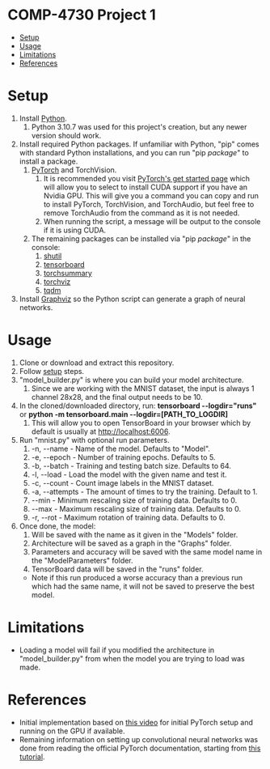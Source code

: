 # COMP-4730 Project 1

- [Setup](#setup "Setup")
- [Usage](#usage "Usage")
- [Limitations](#limitations "Limitations")
- [References](#references "References")

# Setup

1. Install [Python](https://www.python.org "Python").
   1. Python 3.10.7 was used for this project's creation, but any newer version should work.
2. Install required Python packages. If unfamiliar with Python, "pip" comes with standard Python installations, and you can run "pip *package*" to install a package.
   1. [PyTorch](https://pytorch.org "PyTorch") and TorchVision.
      1. It is recommended you visit [PyTorch's get started page](https://pytorch.org/get-started/locally "PyTorch Get Started") which will allow you to select to install CUDA support if you have an Nvidia GPU. This will give you a command you can copy and run to install PyTorch, TorchVision, and TorchAudio, but feel free to remove TorchAudio from the command as it is not needed.
      2. When running the script, a message will be output to the console if it is using CUDA.
   2. The remaining packages can be installed via "pip *package*" in the console:
      1. [shutil](https://docs.python.org/3/library/shutil.html "shutil")
      2. [tensorboard](https://pypi.org/project/tensorboard "tensorboard")
      3. [torchsummary](https://pypi.org/project/torchsummary "torchsummary")
      4. [torchviz](https://pypi.org/project/torchviz "torchviz")
      5. [tqdm](https://github.com/tqdm/tqdm "tqdm")
3. Install [Graphviz](https://graphviz.org "Graphviz") so the Python script can generate a graph of neural networks.

# Usage

1. Clone or download and extract this repository.
2. Follow [setup](#setup "Setup") steps.
3. "model_builder.py" is where you can build your model architecture.
   1. Since we are working with the MNIST dataset, the input is always 1 channel 28x28, and the final output needs to be 10.
4. In the cloned/downloaded directory, run: **tensorboard --logdir="runs"** or **python -m tensorboard.main --logdir=[PATH_TO_LOGDIR]**
   1. This will allow you to open TensorBoard in your browser which by default is usually at [http://localhost:6006](http://localhost:6006 "Tensorboard").
5. Run "mnist.py" with optional run parameters.
   1. -n, --name - Name of the model. Defaults to "Model".
   2. -e, --epoch - Number of training epochs. Defaults to 5.
   3. -b, --batch - Training and testing batch size. Defaults to 64.
   4. -l, --load - Load the model with the given name and test it.
   5. -c, --count - Count image labels in the MNIST dataset.
   6. -a, --attempts - The amount of times to try the training. Default to 1.
   7. --min - Minimum rescaling size of training data. Defaults to 0.
   8. --max - Maximum rescaling size of training data. Defaults to 0.
   9. -r, --rot - Maximum rotation of training data. Defaults to 0.
6. Once done, the model:
   1. Will be saved with the name as it given in the "Models" folder.
   2. Architecture will be saved as a graph in the "Graphs" folder.
   3. Parameters and accuracy will be saved with the same model name in the "ModelParameters" folder.
   4. TensorBoard data will be saved in the "runs" folder.
   - Note if this run produced a worse accuracy than a previous run which had the same name, it will not be saved to preserve the best model.

# Limitations

- Loading a model will fail if you modified the architecture in "model_builder.py" from when the model you are trying to load was made.

# References

- Initial implementation based on [this video](https://www.youtube.com/watch?v=9Bxf9voEbMg "YouTube Video") for initial PyTorch setup and running on the GPU if available.
- Remaining information on setting up convolutional neural networks was done from reading the official PyTorch documentation, starting from [this tutorial](https://pytorch.org/tutorials/beginner/blitz/cifar10_tutorial.html "PyTorch Training a Classifier").
